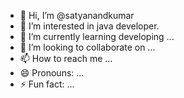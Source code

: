 - 👋 Hi, I’m @satyanandkumar
- 👀 I’m interested in java developer.
- 🌱 I’m currently learning developing ...
- 💞️ I’m looking to collaborate on ...
- 📫 How to reach me ...
- 😄 Pronouns: ...
- ⚡ Fun fact: ...

<!---
satyanandkumar/satyanandkumar is a ✨ special ✨ repository because its `README.md` (this file) appears on your GitHub profile.
You can click the Preview link to take a look at your changes.
--->
